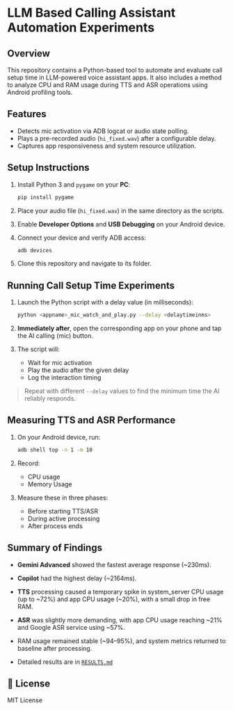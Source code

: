 # LLM Based Calling Assistant Automation Experiments

## Overview
This repository contains a Python-based tool to automate and evaluate call setup time in LLM-powered voice assistant apps. It also includes a method to analyze CPU and RAM usage during TTS and ASR operations using Android profiling tools.

## Features
- Detects mic activation via ADB logcat or audio state polling.
- Plays a pre-recorded audio (`hi_fixed.wav`) after a configurable delay.
- Captures app responsiveness and system resource utilization.

##  Setup Instructions

1. Install Python 3 and `pygame` on your **PC**:
   ```bash
   pip install pygame
   ```

2. Place your audio file (`hi_fixed.wav`) in the same directory as the scripts.

3. Enable **Developer Options** and **USB Debugging** on your Android device.

4. Connect your device and verify ADB access:
   ```bash
   adb devices
   ```

5. Clone this repository and navigate to its folder.

## Running Call Setup Time Experiments

1. Launch the Python script with a delay value (in milliseconds):
   ```bash
   python <appname>_mic_watch_and_play.py --delay <delaytimeinms>
   ```

2. **Immediately after**, open the corresponding app on your phone and tap the AI calling (mic) button.

3. The script will:
   - Wait for mic activation
   - Play the audio after the given delay
   - Log the interaction timing

> Repeat with different `--delay` values to find the minimum time the AI reliably responds.

##  Measuring TTS and ASR Performance

1. On your Android device, run:
   ```bash
   adb shell top -n 1 -m 10
   ```

2. Record:
   - CPU usage
   - Memory Usage

3. Measure these in three phases:
   - Before starting TTS/ASR
   - During active processing
   - After process ends

## Summary of Findings
- **Gemini Advanced** showed the fastest average response (~230ms).
- **Copilot** had the highest delay (~2164ms).
- **TTS** processing caused a temporary spike in system_server CPU usage (up to ~72%) and app CPU usage (~20%), with a small drop in free RAM.
- **ASR** was slightly more demanding, with app CPU usage reaching ~21% and Google ASR service using ~57%.
- RAM usage remained stable (~94–95%), and system metrics returned to baseline after processing.

- Detailed results are in [`RESULTS.md`](RESULTS.md)

## 📄 License
MIT License
